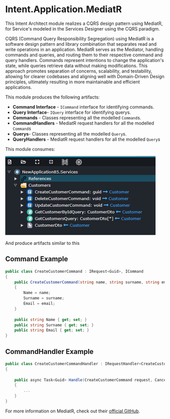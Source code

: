 ﻿# Intent.Application.MediatR

This Intent Architect module realizes a CQRS design pattern using MediatR, for Service's modeled in the Services Designer using the CQRS paradigm.

CQRS (Command Query Responsibility Segregation) using MediatR is a software design pattern and library combination that separates read and write operations in an application. MediatR serves as the Mediator, handling commands and queries, and routing them to their respective command and query handlers. Commands represent intentions to change the application's state, while queries retrieve data without making modifications. This approach promotes separation of concerns, scalability, and testability, allowing for clearer codebases and aligning well with Domain-Driven Design principles, ultimately resulting in more maintainable and efficient applications.

This module produces the following artifacts:

- **Command Interface** - `ICommand` interface for identifying commands.
- **Query Interface**- `IQuery` interface for identifying querys.
- **Commands** - Classes representing all the modelled `Command`s.
- **CommandHandlers** - MediatR request handlers for all the modelled `Command`s
- **Querys**- Classes representing all the modelled `Query`s.
- **QueryHandlers** - MediatR request handlers for all the modelled `Query`s

This module consumes:

![CQRTS Modelling](docs/images/cqrs-modeling.png)

And produce artifacts similar to this

## Command Example

```csharp
public class CreateCustomerCommand : IRequest<Guid>, ICommand
{
    public CreateCustomerCommand(string name, string surname, string email)
    {
        Name = name;
        Surname = surname;
        Email = email;
    }

    public string Name { get; set; }
    public string Surname { get; set; }
    public string Email { get; set; }
}
```

## CommandHandler Example

```csharp
public class CreateCustomerCommandHandler : IRequestHandler<CreateCustomerCommand, Guid>
{

    public async Task<Guid> Handle(CreateCustomerCommand request, CancellationToken cancellationToken)
    {
        ...
    }
}

```

For more information on MediatR, check out their [official GitHub](https://github.com/jbogard/MediatR/).
